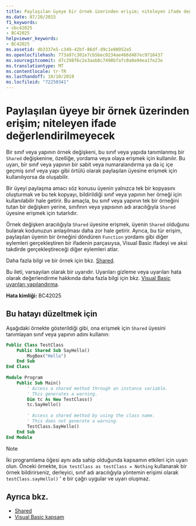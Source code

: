 ```yaml
---
title: Paylaşılan üyeye bir örnek üzerinden erişim; niteleyen ifade değerlendirilmeyecek
ms.date: 07/20/2015
f1_keywords:
- vbc42025
- BC42025
helpviewer_keywords:
- BC42025
ms.assetid: db3337e5-c349-42bf-86df-d9c1e00952a5
ms.openlocfilehash: 773a97c301e7cb5bec0234ae466d487ec9716437
ms.sourcegitcommit: d7c298f6c2e3aab0c7498bfafc0a0a94ea1fe23e
ms.translationtype: MT
ms.contentlocale: tr-TR
ms.lasthandoff: 10/10/2019
ms.locfileid: "72250341"
---
```

# <a name="access-of-shared-member-through-an-instance-qualifying-expression-will-not-be-evaluated"></a>Paylaşılan üyeye bir örnek üzerinden erişim; niteleyen ifade değerlendirilmeyecek

Bir sınıf veya yapının örnek değişkeni, bu sınıf veya yapıda tanımlanmış bir `Shared` değişkenine, özelliğe, yordama veya olaya erişmek için kullanılır. Bu uyarı, bir sınıf veya yapının bir sabit veya numaralandırma ya da iç içe geçmiş sınıf veya yapı gibi örtülü olarak paylaşılan üyesine erişmek için kullanılıyorsa da oluşabilir.

Bir üyeyi paylaşma amacı söz konusu üyenin yalnızca tek bir kopyasını oluşturmak ve bu tek kopyayı, bildirildiği sınıf veya yapının her örneği için kullanılabilir hale getirir. Bu amaçla, bu sınıf veya yapının tek bir örneğini tutan bir değişken yerine, sınıfının veya yapısının adı aracılığıyla `Shared` üyesine erişmek için tutarlıdır.

Örnek değişken aracılığıyla `Shared` üyesine erişmek, üyenin `Shared` olduğunu bularak kodunuzun anlaşılması daha zor hale getirir. Ayrıca, bu tür erişim, paylaşılan üyenin bir örneğini döndüren `Function` yordamı gibi diğer eylemleri gerçekleştiren bir ifadenin parçasıysa, Visual Basic ifadeyi ve aksi takdirde gerçekleştireceği diğer eylemleri atlar.  
  
Daha fazla bilgi ve bir örnek için bkz. [Shared](../modifiers/shared.md).  
  
Bu ileti, varsayılan olarak bir uyarıdır. Uyarıları gizleme veya uyarıları hata olarak değerlendirme hakkında daha fazla bilgi için bkz. [Visual Basic uyarıları yapılandırma](/visualstudio/ide/configuring-warnings-in-visual-basic).  
  
**Hata kimliği:** BC42025  
  
## <a name="to-correct-this-error"></a>Bu hatayı düzeltmek için  
  
Aşağıdaki örnekte gösterildiği gibi, ona erişmek için `Shared` üyesini tanımlayan sınıf veya yapının adını kullanın:
  
```vb
Public Class TestClass
    Public Shared Sub SayHello()
        MsgBox("Hello")
    End Sub
End Class
  
Module Program
    Public Sub Main()  
        ' Access a shared method through an instance variable.  
        ' This generates a warning.  
        Dim tc As New TestClass()
        tc.SayHello()
  
        ' Access a shared method by using the class name.  
        ' This does not generate a warning.  
        TestClass.SayHello()
    End Sub  
End Module  
```  
  
> [!NOTE]
> İki programlama öğesi aynı ada sahip olduğunda kapsamın etkileri için uyarı olun. Önceki örnekte, `Dim testClass as testClass = Nothing` kullanarak bir örnek bildirirseniz, derleyici, sınıf adı aracılığıyla yöntemin erişimi olarak `testClass.sayHello()` ' e bir çağrı uygular ve uyarı oluşmaz.
  
## <a name="see-also"></a>Ayrıca bkz.

- [Shared](../modifiers/shared.md)
- [Visual Basic kapsam](../../programming-guide/language-features/declared-elements/scope.md)
